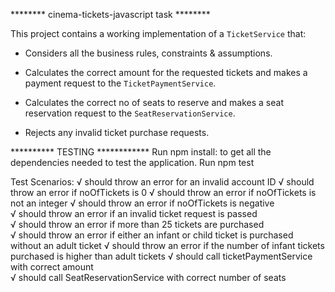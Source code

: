******** cinema-tickets-javascript task ********

This project contains a working implementation of a `TicketService` that:

- Considers all the business rules, constraints & assumptions.

- Calculates the correct amount for the requested tickets and makes a payment request to the `TicketPaymentService`.

- Calculates the correct no of seats to reserve and makes a seat reservation request to the `SeatReservationService`.

- Rejects any invalid ticket purchase requests.


********** TESTING ************
Run npm install: to get all the dependencies needed to test the application.
Run npm test

Test Scenarios:
    √ should throw an error for an invalid account ID 
    √ should throw an error if noOfTickets is 0 
    √ should throw an error if noOfTickets is not an integer
    √ should throw an error if noOfTickets is negative                                                                           
    √ should throw an error if an invalid ticket request is passed                                                   
    √ should throw an error if more than 25 tickets are purchased     
    √ should throw an error if either an infant or child ticket is purchased without an adult ticket
    √ should throw an error if the number of infant tickets purchased is higher than adult tickets
    √ should call ticketPaymentService with correct amount                                    
    √ should call SeatReservationService with correct number of seats